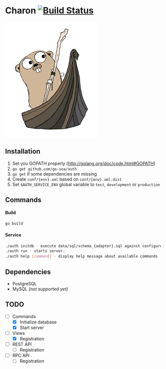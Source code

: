 Charon [![Build Status](https://travis-ci.org/go-soa/charon.svg)](https://travis-ci.org/go-soa/charon)
=============

<img src="/data/logo/charon.png?raw=true" width="300">

Installation
------------
1. Set you GOPATH properly (http://golang.org/doc/code.html#GOPATH)
2. `go get github.com/go-soa/auth`
3. `go get` if some dependencies are missing
4. Create `conf/{env}.xml` based on `conf/{env}.xml.dist`
5. Set `$AUTH_SERVICE_ENV` global variable to `test`, `development` or `production`

Commands
--------

#### Build
```bash
go build
```

#### Service
```bash
./auth initdb - execute data/sql/schema_{adapter}.sql against configured database.
./auth run - starts server.
./auth help [command] - display help message about available commands
```

Dependencies
------------
- PostgreSQL
- MySQL *(not supported yet)*

TODO
----
- [ ] Commands
	- [x] Initialize database
	- [x] Start server
- [ ] Views
	- [x] Registration
- [ ] REST API
	- [ ] Registration
- [ ] RPC API
	- [ ] Registration
